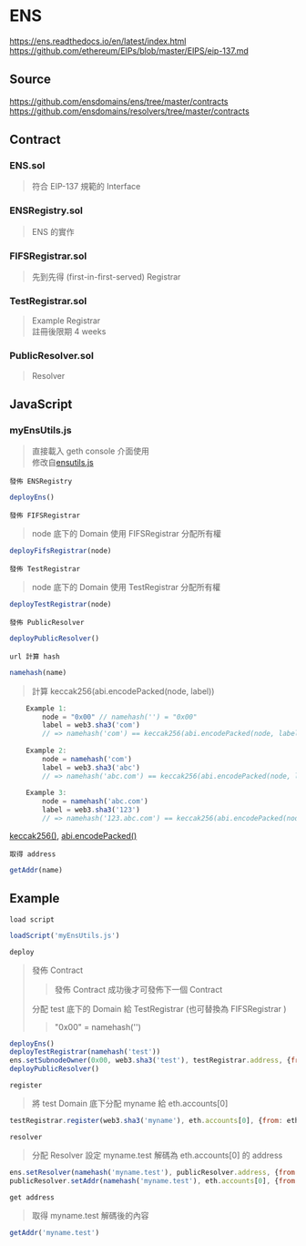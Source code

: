 # ENS
https://ens.readthedocs.io/en/latest/index.html  
https://github.com/ethereum/EIPs/blob/master/EIPS/eip-137.md
## Source
https://github.com/ensdomains/ens/tree/master/contracts  
https://github.com/ensdomains/resolvers/tree/master/contracts
## Contract
### ENS.sol
> 符合 EIP-137 規範的 Interface
### ENSRegistry.sol
> ENS 的實作
### FIFSRegistrar.sol
> 先到先得 (first-in-first-served) Registrar
### TestRegistrar.sol
> Example Registrar  
> 註冊後限期 4 weeks
### PublicResolver.sol
> Resolver
## JavaScript
### myEnsUtils.js
[ensutils.js]: https://github.com/ensdomains/ens/blob/master/ensutils.js
> 直接載入 geth console 介面使用  
> 修改自[ensutils.js]

`發佈 ENSRegistry`
```Javascript
deployEns()
```

`發佈 FIFSRegistrar`
> node 底下的 Domain 使用 FIFSRegistrar 分配所有權
```Javascript
deployFifsRegistrar(node)
```

`發佈 TestRegistrar`
> node 底下的 Domain 使用 TestRegistrar 分配所有權
```Javascript
deployTestRegistrar(node)
```

`發佈 PublicResolver`
```Javascript
deployPublicResolver()
```

`url 計算 hash`
```Javascript
namehash(name)
```
> 計算 keccak256(abi.encodePacked(node, label))
```Javascript 
    Example 1:
        node = "0x00" // namehash('') = "0x00"
        label = web3.sha3('com')
        // => namehash('com') == keccak256(abi.encodePacked(node, label))
        
    Example 2:
        node = namehash('com')
        label = web3.sha3('abc')
        // => namehash('abc.com') == keccak256(abi.encodePacked(node, label))
    
    Example 3:
        node = namehash('abc.com')
        label = web3.sha3('123')
        // => namehash('123.abc.com') == keccak256(abi.encodePacked(node, label))
```
[keccak256()]: https://solidity.readthedocs.io/en/v0.5.3/units-and-global-variables.html#mathematical-and-cryptographic-functions
[abi.encodePacked()]: https://solidity.readthedocs.io/en/v0.5.3/abi-spec.html#abi-packed-mode
[keccak256()], [abi.encodePacked()] 

`取得 address`
```Javascript
getAddr(name)
```

## Example
`load script`
```Javascript
loadScript('myEnsUtils.js')
```
`deploy`
> 發佈 Contract  
>> 發佈 Contract 成功後才可發佈下一個 Contract
> 
> 分配 test 底下的 Domain 給 TestRegistrar (也可替換為 FIFSRegistrar )
>> "0x00" = namehash('')
```Javascript
deployEns() 
deployTestRegistrar(namehash('test'))
ens.setSubnodeOwner(0x00, web3.sha3('test'), testRegistrar.address, {from: eth.accounts[0]})
deployPublicResolver()
```
`register`
> 將 test Domain 底下分配 myname 給 eth.accounts[0]
```Javascript
testRegistrar.register(web3.sha3('myname'), eth.accounts[0], {from: eth.accounts[0]})
```
`resolver`
> 分配 Resolver
> 設定 myname.test 解碼為 eth.accounts[0] 的 address
```Javascript
ens.setResolver(namehash('myname.test'), publicResolver.address, {from: eth.accounts[0]})
publicResolver.setAddr(namehash('myname.test'), eth.accounts[0], {from: eth.accounts[0]})
```
`get address`
> 取得 myname.test 解碼後的內容
```Javascript
getAddr('myname.test')
```